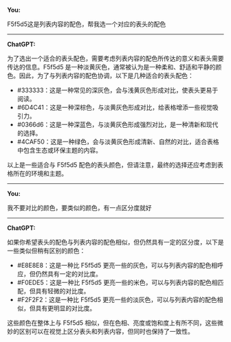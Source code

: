 **You:**

F5f5d5这是列表内容的配色，帮我选一个对应的表头的配色

* * *

**ChatGPT:**

为了选出一个适合的表头配色，需要考虑列表内容的配色所传达的意义和表头需要传达的信息。F5f5d5 是一种淡黄灰色，通常被认为是一种柔和、舒适和平静的颜色。因此，为了与列表内容的配色协调，以下是几种适合的表头配色：

*   #333333：这是一种常见的深灰色，会与浅黄灰色形成对比，使表头更易于阅读。
*   #6D4C41：这是一种深棕色，与淡黄灰色形成对比，给表格增添一些视觉吸引力。
*   #0366d6：这是一种深蓝色，与淡黄灰色形成强烈对比，是一种清新和现代的选择。
*   #4CAF50：这是一种绿色，会与淡黄灰色形成清新、自然的对比，适合表格中包含生态或环保主题的内容。

以上是一些适合与 F5f5d5 配色的表头颜色，但请注意，最终的选择还应考虑到表格所在的环境和主题。

* * *

**You:**

我不要对比的颜色，要类似的颜色，有一点区分度就好

* * *

**ChatGPT:**

如果你希望表头的配色与列表内容的配色相似，但仍然具有一定的区分度，以下是一些类似但稍有区别的颜色：

*   #E8E8E8：这是一种比 F5f5d5 更亮一些的灰色，可以与列表内容的配色相呼应，但仍然具有一定的对比度。
*   #F0EDE5：这是一种比 F5f5d5 更亮一些的米色，可以与列表内容的配色相匹配，但具有轻微的对比度。
*   #F2F2F2：这是一种比 F5f5d5 更亮一些的淡灰色，可以与列表内容的配色相似，但具有更明显的对比度。

这些颜色在整体上与 F5f5d5 相似，但在色相、亮度或饱和度上有所不同，这些微妙的区别可以在视觉上区分表头和列表内容，但同时也保持了一致性。